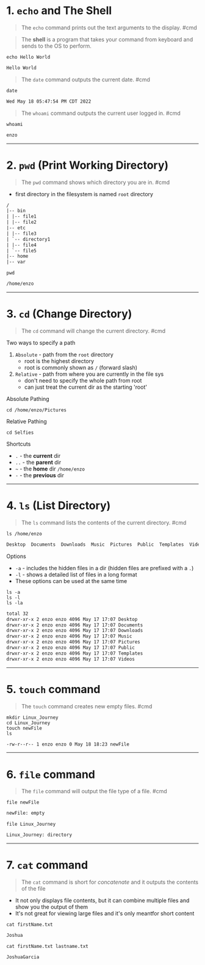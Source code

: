 # 1. `echo` and The Shell
> The `echo` command prints out the text arguments to the display. #cmd

> The **shell** is a program that takes your command from keyboard and sends to the OS to perform.

```shell
echo Hello World
```
```txt
Hello World
```

> The `date` command outputs the current date. #cmd

```shell
date
```
```txt
Wed May 18 05:47:54 PM CDT 2022
```


> The `whoami` command outputs the current user logged in. #cmd

```shell
whoami
```
```txt
enzo
```


---

# 2. `pwd` (Print Working Directory)
> The `pwd` command shows which directory you are in. #cmd

- first directory in the filesystem is named `root` directory

```txt
/ 
|-- bin 
| |-- file1 
| |-- file2 
|-- etc 
| |-- file3 
| `-- directory1 
| |-- file4 
| `-- file5 
|-- home 
|-- var
```

```shell
pwd
```

```txt
/home/enzo
```

---

# 3. `cd` (Change Directory)
> The `cd` command will change the current directory. #cmd 

Two ways to specify a path
1. `Absolute` - path from the `root` directory
	- root is the highest directory
	- root is commonly shown as `/` (forward slash)
2. `Relative` - path from where you are currently in the file sys
	- don't need to specify the whole path from root
	- can just treat the current dir as the starting 'root'
	
Absolute Pathing	
```shell
cd /home/enzo/Pictures
```

Relative Pathing
```shell
cd Selfies
```

Shortcuts
- `.` - the **current** dir
- `..` - the **parent** dir
- `~` - the **home** dir `/home/enzo`
- `-` - the **previous** dir

---

# 4. `ls` (List Directory)
> The `ls` command lists the contents of the current directory. #cmd 

```shell
ls /home/enzo
```
```txt
Desktop  Documents  Downloads  Music  Pictures  Public  Templates  Videos
```

Options
- `-a` - includes the hidden files in a dir (hidden files are prefixed with a `.`)
- `-l` - shows a detailed list of files in a long format
-  These options can be used at the same time

```shell
ls -a
ls -l
ls -la
```

```txt
total 32
drwxr-xr-x 2 enzo enzo 4096 May 17 17:07 Desktop
drwxr-xr-x 2 enzo enzo 4096 May 17 17:07 Documents
drwxr-xr-x 2 enzo enzo 4096 May 17 17:07 Downloads
drwxr-xr-x 2 enzo enzo 4096 May 17 17:07 Music
drwxr-xr-x 2 enzo enzo 4096 May 17 17:07 Pictures
drwxr-xr-x 2 enzo enzo 4096 May 17 17:07 Public
drwxr-xr-x 2 enzo enzo 4096 May 17 17:07 Templates
drwxr-xr-x 2 enzo enzo 4096 May 17 17:07 Videos
```


---

# 5. `touch` command
> The `touch` command creates new empty files. #cmd 

```shell
mkdir Linux_Journey
cd Linux_Journey
touch newFile
ls
```

```txt
-rw-r--r-- 1 enzo enzo 0 May 18 18:23 newFile
```


---

# 6. `file` command
> The `file` command will output the file type of a file. #cmd 

```shell
file newFile
```

```txt
newFile: empty
```

```shell
file Linux_Journey
```

```txt
Linux_Journey: directory
```

---

# 7. `cat` command
> The `cat` command is short for *concatenate* and it outputs the contents of the file

- It not only displays file contents, but it can combine multiple files and show you the output of them
- It's not great for viewing large files and it's only meantfor short content

```shell
cat firstName.txt
```

```txt
Joshua
```

```shell
cat firstName.txt lastname.txt
```

```
JoshuaGarcia
```